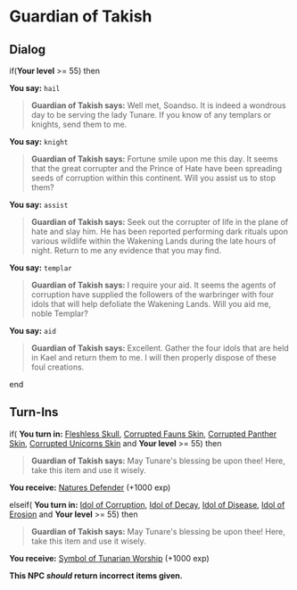# Guardian of Takish
## Dialog

if(**Your level** >= 55) then


**You say:** `hail`




>**Guardian of Takish says:** Well met, Soandso. It is indeed a wondrous day to be serving the lady Tunare. If you know of any templars or knights, send them to me.


**You say:** `knight`




>**Guardian of Takish says:** Fortune smile upon me this day. It seems that the great corrupter and the Prince of Hate have been spreading seeds of corruption within this continent. Will you assist us to stop them?


**You say:** `assist`




>**Guardian of Takish says:** Seek out the corrupter of life in the plane of hate and slay him. He has been reported performing dark rituals upon various wildlife within the Wakening Lands during the late hours of night. Return to me any evidence that you may find.


**You say:** `templar`




>**Guardian of Takish says:** I require your aid. It seems the agents of corruption have supplied the followers of the warbringer with four idols that will help defoliate the Wakening Lands. Will you aid me, noble Templar?


**You say:** `aid`




>**Guardian of Takish says:** Excellent. Gather the four idols that are held in Kael and return them to me. I will then properly dispose of these foul creations.

end

## Turn-Ins





if( **You turn in:** [Fleshless Skull](/item/31427), [Corrupted Fauns Skin](/item/31430), [Corrupted Panther Skin](/item/31429), [Corrupted Unicorns Skin](/item/31428) and **Your level** >= 55) then


>**Guardian of Takish says:** May Tunare's blessing be upon thee! Here, take this item and use it wisely.


 **You receive:**  [Natures Defender](/item/1209) (+1000 exp)

elseif( **You turn in:** [Idol of Corruption](/item/31432), [Idol of Decay](/item/31434), [Idol of Disease](/item/31431), [Idol of Erosion](/item/31433) and **Your level** >= 55) then


>**Guardian of Takish says:** May Tunare's blessing be upon thee! Here, take this item and use it wisely.


 **You receive:**  [Symbol of Tunarian Worship](/item/1223) (+1000 exp)

**This NPC *should* return incorrect items given.**
